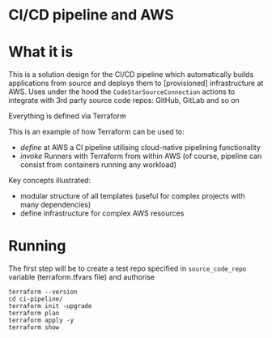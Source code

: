 # CI/CD pipeline and AWS

# What it is

This is a solution design for the CI/CD pipeline which automatically builds applications from source and deploys them to
[provisioned] infrastructure at AWS. Uses under the hood the `CodeStarSourceConnection` actions to integrate with 3rd 
party source code repos: GitHub, GitLab and so on

Everything is defined via Terraform

This is an example of how Terraform can be used to:

* _define_ at AWS a CI pipeline utilising cloud-native pipelining functionality
* _invoke_ Runners with Terraform from within AWS (of course, pipeline can consist from containers running any workload)

Key concepts illustrated:

* modular structure of all templates (useful for complex projects with many dependencies)
* define infrastructure for complex AWS resources

# Running

The first step will be to create a test repo specified in `source_code_repo` variable (terraform.tfvars file) and
authorise 

```shell
terraform --version
cd ci-pipeline/
terraform init -upgrade
terraform plan
terraform apply -y
terraform show
```



